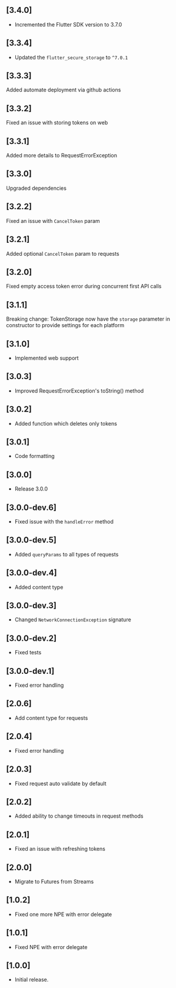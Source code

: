 ## [3.4.0]
- Incremented the Flutter SDK version to 3.7.0

## [3.3.4]

- Updated the `flutter_secure_storage` to `^7.0.1`

## [3.3.3]

Added automate deployment via github actions

## [3.3.2]

Fixed an issue with storing tokens on web

## [3.3.1]

Added more details to RequestErrorException

## [3.3.0]

Upgraded dependencies

## [3.2.2]

Fixed an issue with `CancelToken` param

## [3.2.1]

Added optional `CancelToken` param to requests

## [3.2.0]

Fixed empty access token error during concurrent first API calls

## [3.1.1]

Breaking change:
TokenStorage now have the `storage` parameter in constructor to provide settings for each platform

## [3.1.0]

* Implemented web support

## [3.0.3]

* Improved RequestErrorException's toString() method

## [3.0.2]

* Added function which deletes only tokens

## [3.0.1]

* Code formatting

## [3.0.0]

* Release 3.0.0

## [3.0.0-dev.6]

* Fixed issue with the `handleError` method

## [3.0.0-dev.5]

* Added `queryParams` to all types of requests

## [3.0.0-dev.4]

* Added content type

## [3.0.0-dev.3]

* Changed `NetworkConnectionException` signature

## [3.0.0-dev.2]

* Fixed tests

## [3.0.0-dev.1]

* Fixed error handling

## [2.0.6]

* Add content type for requests

## [2.0.4]

* Fixed error handling

## [2.0.3]

* Fixed request auto validate by default

## [2.0.2]

* Added ability to change timeouts in request methods

## [2.0.1]

* Fixed an issue with refreshing tokens

## [2.0.0]

* Migrate to Futures from Streams

## [1.0.2]

* Fixed one more NPE with error delegate

## [1.0.1]

* Fixed NPE with error delegate

## [1.0.0]

* Initial release.
